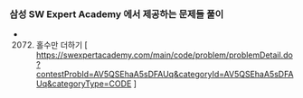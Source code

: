 ### 삼성 SW Expert Academy 에서 제공하는 문제들 풀이

- 2072. 홀수만 더하기
[ https://swexpertacademy.com/main/code/problem/problemDetail.do?contestProbId=AV5QSEhaA5sDFAUq&categoryId=AV5QSEhaA5sDFAUq&categoryType=CODE ] 


